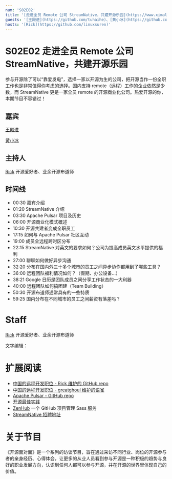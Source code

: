 ```yaml
---
num: 'S02E02'
title: '[走进全员 Remote 公司 StreamNative，共建开源乐园](https://www.ximalaya.com/sound/506240866)'
guests: '[王殿进](https://github.com/tuhaihe)、[黄小冰](https://github.com/huangxiaobing1987)'
hosts: '[Rick](https://github.com/linuxsuren)'
---
```


# S02E02 走进全员 Remote 公司 StreamNative，共建开源乐园

参与开源除了可以“靠爱发电”，选择一家以开源为生的公司，把开源当作一份全职工作也是非常值得你考虑的选择。国内支持 remote（远程）工作的企业依然是少数，而 StreamNative 更是一家全员 remote 的开源商业化公司。热爱开源的你，本期节目不容错过！

## 嘉宾
[王殿进](https://github.com/tuhaihe)

[黄小冰](https://github.com/huangxiaobing1987)
## 主持人
[Rick](https://github.com/linuxsuren) 开源爱好者、业余开源布道师


## 时间线
* 00:30 嘉宾介绍
* 01:20 StreamNative 介绍
* 03:30 Apache Pulsar 项目及历史
* 06:00 开源商业化模式概述
* 10:30 开源共建者变成全职员工
* 17:15 如何与 Apache Pulsar 社区互动
* 19:00 成员全远程跨时区分布
* 22:15 StreamNative 对英文的要求如何？公司为提高成员英文水平提供的福利
* 27:00 聊聊如何做好异步沟通
* 32:20 分布在国内外三十多个城市的员工之间异步协作都用到了哪些工具？
* 36:00 远程团队福利情况如何？（假期、办公设备...）
* 38:21 Google 日历是团队成员之间分享工作状态的一大利器
* 40:00 远程团队如何搞团建（Team Building）
* 50:30 开源布道师通常具有的一些特质
* 59:25 国内分布在不同城市的员工之间薪资有落差吗？


# Staff
[Rick](https://github.com/linuxsuren) 开源爱好者、业余开源布道师

文字编辑：


# 扩展阅读
* [中国的远程开发职位 - Rick 维护的 GitHub repo](https://github.com/LinuxSuRen/remote-jobs-in-china)
* [中国的远程开发职位 - greatghoul 维护的语雀](https://www.yuque.com/greatghoul/remote)
* [Apache Pulsar - GitHub repo](https://github.com/apache/pulsar)
* [开源最佳实践](https://github.com/LinuxSuRen/open-source-best-practice)
* [ZenHub](https://www.zenhub.com) 一个 GitHub 项目管理 Sass 服务
* [StreamNative 招聘地址](https://www.zhipin.com/gongsi/c1aae0d48be290771nd639y7FlQ~.html)


# 关于节目
《开源面对面》是一个系列的访谈节目，旨在通过采访不同行业、岗位的开源参与者的亲身经历、心得体会，让更多的从业人员看到参与开源是一种积极的趋势与良好的职业发展方向，认识到任何人都可以参与开源，并在开源的世界里体现自己的价值。
